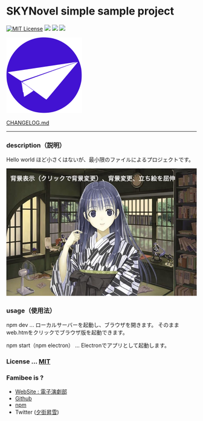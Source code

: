 # SKYNovel simple sample project
[![MIT License](http://img.shields.io/badge/license-MIT-blue.svg?style=flat)](LICENSE)
![](https://img.shields.io/github/package-json/v/famibee/SKYNovel_sample.svg)
![](https://img.shields.io/badge/platform-windows%20%7C%20macos-lightgrey.svg)
![](https://img.shields.io/github/size/famibee/SKYNovel_sample/web/web.js.svg)

![logo.svg](build/icon/icon.svg)

[CHANGELOG.md](CHANGELOG.md)

---
### description（説明）

Hello world ほど小さくはないが、最小限のファイルによるプロジェクトです。

![柊さん](build/manual_th.jpg)

### usage（使用法）

npm dev ... ローカルサーバーを起動し、ブラウザを開きます。
			そのままweb.htmをクリックでブラウザ版を起動できます。

npm start（npm electron） ... Electronでアプリとして起動します。

### License ... [MIT](LICENSE)

### Famibee is ?
- [WebSite : 電子演劇部](https://famibee.blog.fc2.com/)
- [Github](https://github.com/famibee/SKYNovel)
- [npm](https://www.npmjs.com/package/skynovel)
- Twitter ([夕街昇雪](https://ugainovel.blog.fc2.com/))
